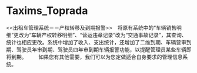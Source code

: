 # Taxims_Toprada
 <<出租车管理系统－－产权转移及到期报警>>　将原有系统中的“车辆销售明细”更改为“车辆产权转移明细”、“营运违章记录”改为“交通事故记录”，其查询、统计也相应更改。系统中增加了收入、支出统计，还增加了二维到期、车辆营审到期、驾驶员年审到期、驾驶员四年审到期车辆报警功能，以提醒管理员某些车辆即将到期。  　　如果您有其他需要，我们可以为您定做适合自身要求的管理信息系统。
